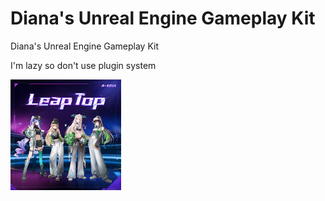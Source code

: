 # Diana's Unreal Engine Gameplay Kit
Diana's Unreal Engine Gameplay Kit

I'm lazy so don't use plugin system

![Owner](https://github.com/BeijingDiana/Diana-s-Unreal-Engine-Gameplay-Kit/blob/main/109951168125138848.jpg)
